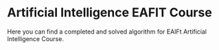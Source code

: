 # Artificial Intelligence EAFIT Course
Here you can find a completed and solved algorithm for EAIFt Artificial Intelligence Course.
